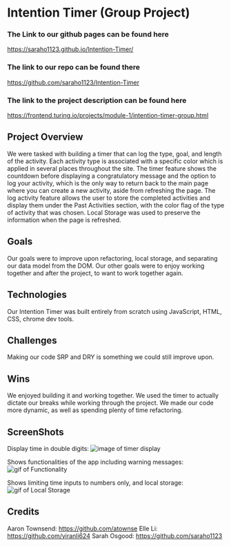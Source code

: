 # Intention Timer (Group Project)

### The Link to our github pages can be found here
https://saraho1123.github.io/Intention-Timer/

### The link to our repo can be found there
https://github.com/saraho1123/Intention-Timer

### The link to the project description can be found here
https://frontend.turing.io/projects/module-1/intention-timer-group.html

## Project Overview
We were tasked with building a timer that can log the type, goal, and length of the activity. Each activity type is associated with a specific color which is applied in several places throughout the site. The timer feature shows the countdown before displaying a congratulatory message and the option to log your activity, which is the only way to return back to the main page where you can create a new activity, aside from refreshing the page. The log activity feature allows the user to store the completed activities and display them under the Past Activities section, with the color flag of the type of activity that was chosen. Local Storage was used to preserve the information when the page is refreshed.

## Goals
Our goals were to improve upon refactoring, local storage, and separating our data model from the DOM. Our other goals were to enjoy working together and after the project, to want to work together again.

## Technologies
Our Intention Timer was built entirely from scratch using JavaScript, HTML, CSS, chrome dev tools.

## Challenges
Making our code SRP and DRY is something we could still improve upon.

## Wins
We enjoyed building it and working together. We used the timer to actually dictate our breaks while working through the project. We made our code more dynamic, as well as spending plenty of time refactoring.

## ScreenShots
Display time in double digits:
![image of timer display](/README_assets/display-double-digits-timer.png)<br />

Shows functionalities of the app including warning messages:
![gif of Functionality](/README_assets/functionality-and-warning-messages.gif)<br />

Shows limiting time inputs to numbers only, and local storage:
![gif of Local Storage](/README_assets/invalid-characters-and-local-storage.gif)<br />

## Credits
Aaron Townsend: https://github.com/atownse
Elle Li: https://github.com/yiranli624
Sarah Osgood: https://github.com/saraho1123
